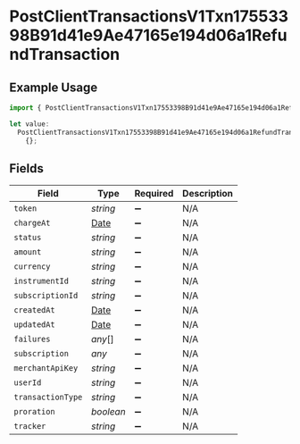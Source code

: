 # PostClientTransactionsV1Txn17553398B91d41e9Ae47165e194d06a1RefundTransaction

## Example Usage

```typescript
import { PostClientTransactionsV1Txn17553398B91d41e9Ae47165e194d06a1RefundTransaction } from "@dhaba/safepay-ts/models/operations";

let value:
  PostClientTransactionsV1Txn17553398B91d41e9Ae47165e194d06a1RefundTransaction =
    {};
```

## Fields

| Field                                                                                         | Type                                                                                          | Required                                                                                      | Description                                                                                   |
| --------------------------------------------------------------------------------------------- | --------------------------------------------------------------------------------------------- | --------------------------------------------------------------------------------------------- | --------------------------------------------------------------------------------------------- |
| `token`                                                                                       | *string*                                                                                      | :heavy_minus_sign:                                                                            | N/A                                                                                           |
| `chargeAt`                                                                                    | [Date](https://developer.mozilla.org/en-US/docs/Web/JavaScript/Reference/Global_Objects/Date) | :heavy_minus_sign:                                                                            | N/A                                                                                           |
| `status`                                                                                      | *string*                                                                                      | :heavy_minus_sign:                                                                            | N/A                                                                                           |
| `amount`                                                                                      | *string*                                                                                      | :heavy_minus_sign:                                                                            | N/A                                                                                           |
| `currency`                                                                                    | *string*                                                                                      | :heavy_minus_sign:                                                                            | N/A                                                                                           |
| `instrumentId`                                                                                | *string*                                                                                      | :heavy_minus_sign:                                                                            | N/A                                                                                           |
| `subscriptionId`                                                                              | *string*                                                                                      | :heavy_minus_sign:                                                                            | N/A                                                                                           |
| `createdAt`                                                                                   | [Date](https://developer.mozilla.org/en-US/docs/Web/JavaScript/Reference/Global_Objects/Date) | :heavy_minus_sign:                                                                            | N/A                                                                                           |
| `updatedAt`                                                                                   | [Date](https://developer.mozilla.org/en-US/docs/Web/JavaScript/Reference/Global_Objects/Date) | :heavy_minus_sign:                                                                            | N/A                                                                                           |
| `failures`                                                                                    | *any*[]                                                                                       | :heavy_minus_sign:                                                                            | N/A                                                                                           |
| `subscription`                                                                                | *any*                                                                                         | :heavy_minus_sign:                                                                            | N/A                                                                                           |
| `merchantApiKey`                                                                              | *string*                                                                                      | :heavy_minus_sign:                                                                            | N/A                                                                                           |
| `userId`                                                                                      | *string*                                                                                      | :heavy_minus_sign:                                                                            | N/A                                                                                           |
| `transactionType`                                                                             | *string*                                                                                      | :heavy_minus_sign:                                                                            | N/A                                                                                           |
| `proration`                                                                                   | *boolean*                                                                                     | :heavy_minus_sign:                                                                            | N/A                                                                                           |
| `tracker`                                                                                     | *string*                                                                                      | :heavy_minus_sign:                                                                            | N/A                                                                                           |